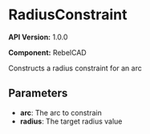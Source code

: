 # RadiusConstraint

**API Version:** 1.0.0

**Component:** RebelCAD

Constructs a radius constraint for an arc

## Parameters

- **arc**: The arc to constrain
- **radius**: The target radius value

